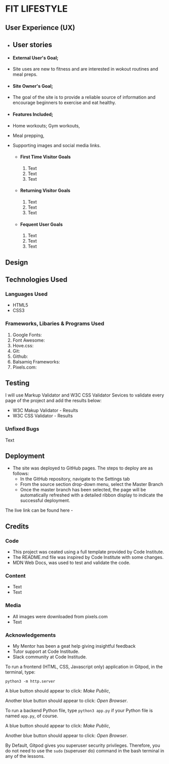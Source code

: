 # FIT LIFESTYLE

## User Experience (UX)

- ## User stories

 - #### External User's Goal;
  - Site uses are new to fitness and are interested in wokout routines and meal preps.
 - #### Site Owner's Goal;
  - The goal of the site is to provide a reliable source of information and encourage beginners to exercise and eat healthy.
 - #### Features Included;
  - Home workouts; Gym workouts,
  - Meal prepping,
  - Supporting images and social media links.

    - #### First Time Visitor Goals
        1. Text
        2. Text
        3. Text

    - #### Returning Visitor Goals
        1. Text
        2. Text
        3. Text

    - #### Fequent User Goals
        1. Text
        2. Text
        3. Text

## Design
## Technologies Used

### Languages Used
 - HTML5
 - CSS3

 ### Frameworks, Libaries & Programs Used
 1. Google Fonts:
 2. Font Awesome:
 3. Hove.css:
 4. Git:
 5. Github:
 6. Balsamiq Frameworks:
 7. Pixels.com:

## Testing
I will use Markup Validator and W3C CSS Validator Sevices to validate every page of the project and add the results below:
 - W3C Makup Validator - Results
 - W3C CSS Validator - Results

### Unfixed Bugs
Text

## Deployment
 - The site was deployed to GitHub pages. The steps to deploy are as follows:
   - In the GitHub repository, navigate to the Settings tab
   - From the source section drop-down menu, select the Master Branch
   - Once the master branch has been selected, the page will be automatically refreshed with a detailed ribbon display to indicate the successful deployment.

The live link can be found here - 

## Credits
### Code
   - This project was ceated using a full template provided by Code Institute.
   - The README.md file was inspired by Code Institute with some changes.
   - MDN Web Docs, was used to test and validate the code.

### Content
   - Text
   - Text

### Media
   - All images were downloaded from pixels.com
   - Text

### Acknowledgements
   - My Mentor has been a geat help giving insightful feedback
   - Tutor support at Code Institude.
   - Slack community at Code Institude.


To run a frontend (HTML, CSS, Javascript only) application in Gitpod, in the terminal, type:

`python3 -m http.server`

A blue button should appear to click: _Make Public_,

Another blue button should appear to click: _Open Browser_.

To run a backend Python file, type `python3 app.py` if your Python file is named `app.py`, of course.

A blue button should appear to click: _Make Public_,

Another blue button should appear to click: _Open Browser_.

By Default, Gitpod gives you superuser security privileges. Therefore, you do not need to use the `sudo` (superuser do) command in the bash terminal in any of the lessons.